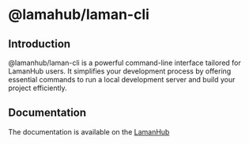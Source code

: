 # @lamahub/laman-cli

## Introduction

@lamanhub/laman-cli is a powerful command-line interface tailored for LamanHub users. It simplifies your development process by offering essential commands to run a local development server and build your project efficiently.

## Documentation

The documentation is available on the [LamanHub](https://lamanhub.site/docs)
